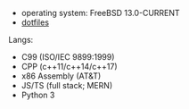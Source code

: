 - operating system: FreeBSD 13.0-CURRENT
- [dotfiles](https://github.com/fr9ncis/dotfiles/)

Langs: 
- C99 (ISO/IEC 9899:1999)
- CPP (c++11/c++14/c++17)
- x86 Assembly (AT&T)
- JS/TS (full stack; MERN)
- Python 3
